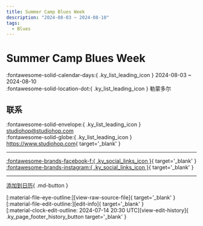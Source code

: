 ```yaml
---
title: Summer Camp Blues Week
description: "2024-08-03 ~ 2024-08-10"
tags:
  - Blues
---
```


# Summer Camp Blues Week 

:fontawesome-solid-calendar-days:{ .ky_list_leading_icon } 2024-08-03 ~ 2024-08-10  
:fontawesome-solid-location-dot:{ .ky_list_leading_icon } 勒蒙多尔  

## 联系

:fontawesome-solid-envelope:{ .ky_list_leading_icon } <studiohop@studiohop.com>  
:fontawesome-solid-globe:{ .ky_list_leading_icon } <https://www.studiohop.com>{ target='_blank' }  

---

 [:fontawesome-brands-facebook-f:{ .ky_social_links_icon }](https://www.facebook.com/studiohop){ target='_blank' } [:fontawesome-brands-instagram:{ .ky_social_links_icon }](https://instagram.com/studio_hop_toulouse){ target='_blank' }

---

[添加到日历](https://swing.news/ics/zh-Hans/2024/fr/summer-camp-blues-week-2024.ics){ .md-button }

<div class="ky_page_footer" markdown>
<div class="ky_page_footer_trailing" markdown="span">
[:material-file-eye-outline:][view-raw-source-file]{ target='_blank' }
[:material-file-edit-outline:][edit-info]{ target='_blank' }
</div>
<div class="ky_page_footer_leading" markdown="span">
[:material-clock-edit-outline: 2024-07-14 20:30 UTC][view-edit-history]{ .ky_page_footer_history_button target='_blank' }
</div>
</div>

[view-raw-source-file]: https://github.com/swingdance/events/blob/main/2024/fr/summer-camp-blues-week-2024.json "查看原始源文件"
[edit-info]: https://github.com/swingdance/events/issues/new?assignees=&labels=update+event&projects=&template=03-update_entity.yml&title=%5B2024%2Ffr%5D%20Summer%20Camp%20Blues%20Week&region=fr&year=2024&id=summer-camp-blues-week-2024&name=Summer%20Camp%20Blues%20Week&org_id= "编辑信息"

[view-edit-history]: https://github.com/swingdance/events/commits/main/2024/fr/summer-camp-blues-week-2024.json "查看编辑历史"
